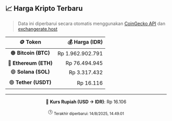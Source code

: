 

<!-- HARGA_KRIPTO -->
## 📈 Harga Kripto Terbaru

> Data ini diperbarui secara otomatis menggunakan [CoinGecko API](https://www.coingecko.com/) dan [exchangerate.host](https://exchangerate.host/)

<div align="center">

| 🪙 Token | 💰 Harga (IDR) |
|:------:|---------------:|
| 🟠 **Bitcoin (BTC)**   | Rp 1.962.902.791 |
| 🔵 **Ethereum (ETH)**  | Rp 76.494.945 |
| 🟣 **Solana (SOL)**    | Rp 3.317.432 |
| 🟢 **Tether (USDT)**   | Rp 16.116 |

---

💱 **Kurs Rupiah (USD → IDR)**: Rp 16.106

🕒 <sub>Terakhir diperbarui: 14/8/2025, 14.49.01</sub>

</div>
<!-- /HARGA_KRIPTO -->